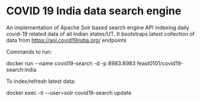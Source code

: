 # COVID 19 India data search engine

An implementation of Apache Solr based search engine API indexing daily covid-19  related data of all Indian states/UT. It bootstraps latest collection of data from https://api.covid19india.org/ endpoints

Commands to run:

docker run --name covid19-search -d -p 8983:8983 feast0101/covid19-search:india

To index/refresh latest data:

docker exec -it --user=solr covid19-search update
